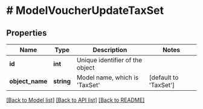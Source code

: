 # # ModelVoucherUpdateTaxSet

## Properties

Name | Type | Description | Notes
------------ | ------------- | ------------- | -------------
**id** | **int** | Unique identifier of the object |
**object_name** | **string** | Model name, which is &#39;TaxSet&#39; | [default to 'TaxSet']

[[Back to Model list]](../../README.md#models) [[Back to API list]](../../README.md#endpoints) [[Back to README]](../../README.md)
